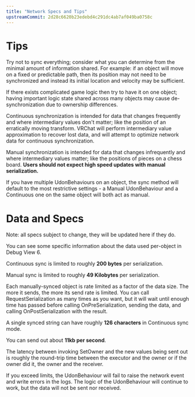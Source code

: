 ```yaml
---
title: "Network Specs and Tips"
upstreamCommit: 2d28c6620b23edebd4c291dc4ab7af049ba0758c
---
```


# Tips

Try not to sync everything; consider what you can determine from the minimal amount of information shared. For example: if an object will move on a fixed or predictable path, then its position may not need to be synchronized and instead its initial location and velocity may be sufficient.

If there exists complicated game logic then try to have it on one object; having important logic state shared across many objects may cause de-synchronization due to ownership differences.

Continuous synchronization is intended for data that changes frequently and where intermediary values don't matter; like the position of an erratically moving transform. VRChat will perform intermediary value approximation to recover lost data, and will attempt to optimize network data for continuous synchronization.

Manual synchronization is intended for data that changes infrequently and where intermediary values matter; like the positions of pieces on a chess board.
**Users should not expect high speed updates with manual serialization.**

If you have multiple UdonBehaviours on an object, the sync method will default to the most restrictive settings - a Manual UdonBehaviour and a Continuous one on the same object will both act as manual.
# Data and Specs
Note: all specs subject to change, they will be updated here if they do. 

You can see some specific information about the data used per-object in Debug View 6.

Continuous sync is limited to roughly **200 bytes** per serialization.

Manual sync is limited to roughly **49 Kilobytes** per serialization.

Each manually-synced object is rate limited as a factor of the data size. The more it sends, the more its send rate is limited. You can call RequestSerialization as many times as you want, but it will wait until enough time has passed before calling OnPreSerialization, sending the data, and calling OnPostSerialization with the result.

A single synced string can have roughly **126 characters** in Continuous sync mode.

You can send out about **11kb per second**.

The latency between invoking SetOwner and the new values being sent out is roughly the round-trip time between the executor and the owner or if the owner did it, the owner and the receiver.

If you exceed limits, the UdonBehaviour will fail to raise the network event and write errors in the logs. The logic of the UdonBehaviour will continue to work, but the data will not be sent nor received.